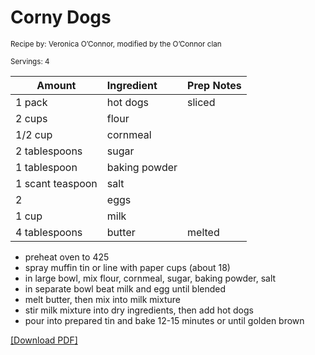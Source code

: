 # Corny Dogs

<small>Recipe by: Veronica O’Connor, modified by the O’Connor clan</small>

<small>Servings: 4</small>

| Amount           | Ingredient    | Prep Notes |
| ---------------- | :------------ | :--------- |
| 1 pack           | hot dogs      | sliced     |
| 2 cups           | flour         |            |
| 1/2 cup          | cornmeal      |            |
| 2 tablespoons    | sugar         |            |
| 1 tablespoon     | baking powder |            |
| 1 scant teaspoon | salt          |            |
| 2                | eggs          |            |
| 1 cup            | milk          |            |
| 4 tablespoons    | butter        | melted     |

- preheat oven to 425
- spray muffin tin or line with paper cups (about 18)
- in large bowl, mix flour, cornmeal, sugar, baking powder, salt
- in separate bowl beat milk and egg until blended
- melt butter, then mix into milk mixture
- stir milk mixture into dry ingredients, then add hot dogs
- pour into prepared tin and bake 12-15 minutes or until golden brown

<!-- Tags:
- hot dogs
- muffin
- easy
- oven
-->


[\[Download PDF\]](/pdf/main_dishes/cornyDogs.pdf)
